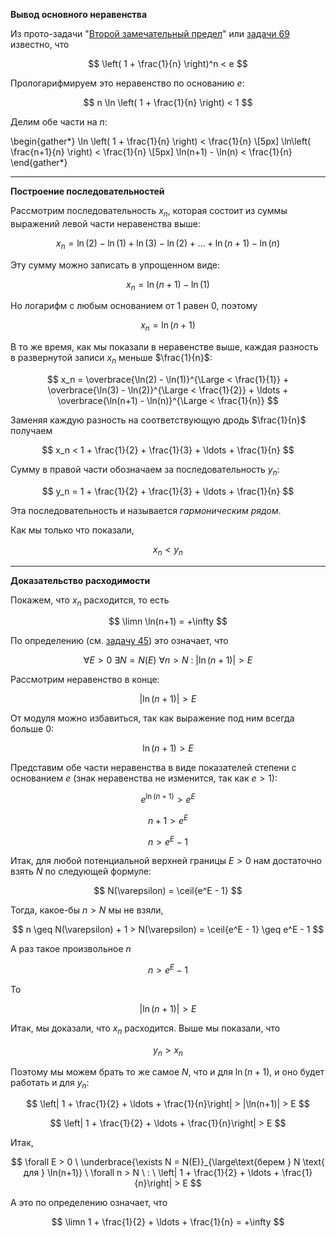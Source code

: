 **Вывод основного неравенства**

Из прото-задачи "[Второй замечательный предел](/proto/sequences/limits/second-wonderful)" или [задачи 69](/tasks/69) известно, что

$$ \left( 1 + \frac{1}{n} \right)^n < e $$

Прологарифмируем это неравенство по основанию $e$:

$$ n \ln \left( 1 + \frac{1}{n} \right) < 1 $$

Делим обе части на $n$:

\begin{gather*}
    \ln \left( 1 + \frac{1}{n} \right) < \frac{1}{n}
    \\[5px]
    \ln\left( \frac{n+1}{n} \right) < \frac{1}{n}
    \\[5px]
    \ln(n+1) - \ln(n) < \frac{1}{n}
\end{gather*}

---

**Построение последовательностей**

Рассмотрим последовательность $x_n$, которая состоит из суммы выражений левой части неравенства выше:

$$ x_n = \ln(2) - \ln(1) + \ln(3) - \ln(2) + \ldots + \ln(n+1) - \ln(n) $$

Эту сумму можно записать в упрощенном виде:

$$ x_n = \ln(n+1) - \ln(1) $$

Но логарифм с любым основанием от $1$ равен $0$, поэтому

$$ x_n = \ln(n+1) $$

В то же время, как мы показали в неравенстве выше, каждая разность в развернутой записи $x_n$ меньше $\frac{1}{n}$:

$$ x_n = \overbrace{\ln(2) - \ln(1)}^{\Large < \frac{1}{1}} + \overbrace{\ln(3) - \ln(2)}^{\Large < \frac{1}{2}} + \ldots + \overbrace{\ln(n+1) - \ln(n)}^{\Large < \frac{1}{n}} $$

Заменяя каждую разность на соответствующую дродь $\frac{1}{n}$ получаем

$$ x_n < 1 + \frac{1}{2} + \frac{1}{3} + \ldots + \frac{1}{n} $$

Сумму в правой части обозначаем за последовательность $y_n$:

$$ y_n = 1 + \frac{1}{2} + \frac{1}{3} + \ldots + \frac{1}{n} $$

Эта последовательность и называется *гармоническим рядом*.

Как мы только что показали,

$$ x_n < y_n $$

---

**Доказательство расходимости**

Покажем, что $x_n$ расходится, то есть

$$ \limn \ln(n+1) = +\infty $$

По определению (см. [задачу 45](/tasks/45)) это означает, что

$$ \forall E > 0 \ \exists N = N(E) \ \forall n > N \ : \ |\ln(n+1)| > E $$

Рассмотрим неравенство в конце:

$$ |\ln(n+1)| > E $$

От модуля можно избавиться, так как выражение под ним всегда больше $0$:

$$ \ln(n+1) > E $$

Представим обе части неравенства в виде показателей степени с основанием $e$ (знак неравенства не изменится, так как $e>1$):

$$ e^{\ln(n+1)} > e^E $$

$$ n+1 > e^E $$

$$ n > e^E - 1 $$

Итак, для любой потенциальной верхней границы $E>0$ нам достаточно взять $N$ по следующей формуле:

$$ N(\varepsilon) = \ceil{e^E - 1} $$

Тогда, какое-бы $n>N$ мы не взяли,

$$ n \geq N(\varepsilon) + 1 > N(\varepsilon) = \ceil{e^E - 1} \geq e^E - 1 $$

А раз такое произвольное $n$

$$ n > e^E - 1 $$

То

$$ |\ln(n+1)| > E $$

Итак, мы доказали, что $x_n$ расходится. Выше мы показали, что

$$ y_n > x_n $$

Поэтому мы можем брать то же самое $N$, что и для $\ln(n+1)$, и оно будет работать и для $y_n$:

$$ \left| 1 + \frac{1}{2} + \ldots + \frac{1}{n}\right| > |\ln(n+1)| > E $$

$$ \left| 1 + \frac{1}{2} + \ldots + \frac{1}{n}\right| > E $$

Итак,

$$ \forall E > 0 \ \underbrace{\exists N = N(E)}_{\large\text{берем } N \text{ для } \ln(n+1)} \ \forall n > N \ : \ \left| 1 + \frac{1}{2} + \ldots + \frac{1}{n}\right| > E $$

А это по определению означает, что

$$ \limn 1 + \frac{1}{2} + \ldots + \frac{1}{n} = +\infty $$